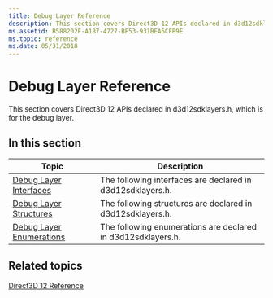 ```yaml
---
title: Debug Layer Reference
description: This section covers Direct3D 12 APIs declared in d3d12sdklayers.h, which is for the debug layer.
ms.assetid: B588202F-A187-4727-BF53-931BEA6CFB9E
ms.topic: reference
ms.date: 05/31/2018
---
```


# Debug Layer Reference

This section covers Direct3D 12 APIs declared in d3d12sdklayers.h, which is for the debug layer.

## In this section



| Topic                                                                         | Description                                                              |
|-------------------------------------------------------------------------------|--------------------------------------------------------------------------|
| [Debug Layer Interfaces](direct3d-12-sdklayers-interfaces.md)<br/>     | The following interfaces are declared in d3d12sdklayers.h. <br/>   |
| [Debug Layer Structures](direct3d-12-sdklayers-structures.md)<br/>     | The following structures are declared in d3d12sdklayers.h. <br/>   |
| [Debug Layer Enumerations](direct3d-12-sdklayers-enumerations.md)<br/> | The following enumerations are declared in d3d12sdklayers.h. <br/> |



 

## Related topics

<dl> <dt>

[Direct3D 12 Reference](direct3d-12-reference.md)
</dt> </dl>

 

 





